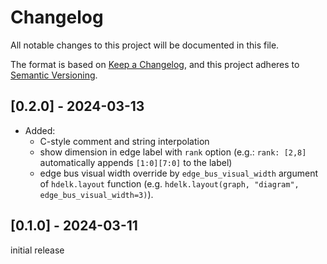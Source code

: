 # Changelog

All notable changes to this project will be documented in this file.

The format is based on [Keep a Changelog](https://keepachangelog.com/en/1.1.0/),
and this project adheres to [Semantic Versioning](https://semver.org/spec/v2.0.0.html).

## [0.2.0] - 2024-03-13

- Added:
  - C-style comment and string interpolation
  - show dimension in edge label with `rank` option (e.g.: `rank: [2,8]` automatically appends `[1:0][7:0]` to the label)
  - edge bus visual width override by `edge_bus_visual_width` argument of `hdelk.layout` function (e.g. `hdelk.layout(graph, "diagram", edge_bus_visual_width=3)`).

## [0.1.0] - 2024-03-11

initial release
